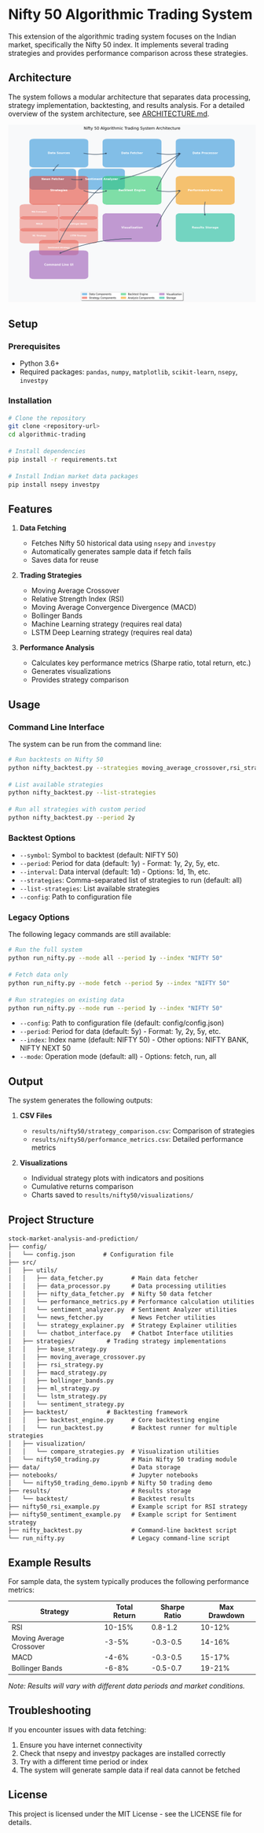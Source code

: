 # Nifty 50 Algorithmic Trading System

This extension of the algorithmic trading system focuses on the Indian market, specifically the Nifty 50 index. It implements several trading strategies and provides performance comparison across these strategies.

## Architecture

The system follows a modular architecture that separates data processing, strategy implementation, backtesting, and results analysis. For a detailed overview of the system architecture, see [ARCHITECTURE.md](ARCHITECTURE.md).

![Architecture Diagram](architecture_diagram.png)

## Setup

### Prerequisites
- Python 3.6+
- Required packages: `pandas`, `numpy`, `matplotlib`, `scikit-learn`, `nsepy`, `investpy`

### Installation

```bash
# Clone the repository
git clone <repository-url>
cd algorithmic-trading

# Install dependencies
pip install -r requirements.txt

# Install Indian market data packages
pip install nsepy investpy
```

## Features

1. **Data Fetching**
   - Fetches Nifty 50 historical data using `nsepy` and `investpy`
   - Automatically generates sample data if fetch fails
   - Saves data for reuse

2. **Trading Strategies**
   - Moving Average Crossover
   - Relative Strength Index (RSI)
   - Moving Average Convergence Divergence (MACD)
   - Bollinger Bands
   - Machine Learning strategy (requires real data)
   - LSTM Deep Learning strategy (requires real data)

3. **Performance Analysis**
   - Calculates key performance metrics (Sharpe ratio, total return, etc.)
   - Generates visualizations
   - Provides strategy comparison

## Usage

### Command Line Interface

The system can be run from the command line:

```bash
# Run backtests on Nifty 50
python nifty_backtest.py --strategies moving_average_crossover,rsi_strategy

# List available strategies
python nifty_backtest.py --list-strategies

# Run all strategies with custom period
python nifty_backtest.py --period 2y
```

### Backtest Options

- `--symbol`: Symbol to backtest (default: NIFTY 50)
- `--period`: Period for data (default: 1y) - Format: 1y, 2y, 5y, etc.
- `--interval`: Data interval (default: 1d) - Options: 1d, 1h, etc.
- `--strategies`: Comma-separated list of strategies to run (default: all)
- `--list-strategies`: List available strategies
- `--config`: Path to configuration file

### Legacy Options 

The following legacy commands are still available:

```bash
# Run the full system
python run_nifty.py --mode all --period 1y --index "NIFTY 50"

# Fetch data only
python run_nifty.py --mode fetch --period 5y --index "NIFTY 50"

# Run strategies on existing data
python run_nifty.py --mode run --period 1y --index "NIFTY 50"
```

- `--config`: Path to configuration file (default: config/config.json)
- `--period`: Period for data (default: 5y) - Format: 1y, 2y, 5y, etc.
- `--index`: Index name (default: NIFTY 50) - Other options: NIFTY BANK, NIFTY NEXT 50
- `--mode`: Operation mode (default: all) - Options: fetch, run, all

## Output

The system generates the following outputs:

1. **CSV Files**
   - `results/nifty50/strategy_comparison.csv`: Comparison of strategies
   - `results/nifty50/performance_metrics.csv`: Detailed performance metrics

2. **Visualizations**
   - Individual strategy plots with indicators and positions
   - Cumulative returns comparison
   - Charts saved to `results/nifty50/visualizations/`

## Project Structure

```
stock-market-analysis-and-prediction/
├── config/
│   └── config.json        # Configuration file
├── src/
│   ├── utils/
│   │   ├── data_fetcher.py        # Main data fetcher
│   │   ├── data_processor.py      # Data processing utilities
│   │   ├── nifty_data_fetcher.py  # Nifty 50 data fetcher
│   │   └── performance_metrics.py # Performance calculation utilities
│   │   └── sentiment_analyzer.py  # Sentiment Analyzer utilities
│   │   └── news_fetcher.py        # News Fetcher utilities
│   │   └── strategy_explainer.py  # Strategy Explainer utilities
│   │   └── chatbot_interface.py   # Chatbot Interface utilities
│   ├── strategies/         # Trading strategy implementations
│   │   ├── base_strategy.py       
│   │   ├── moving_average_crossover.py
│   │   ├── rsi_strategy.py
│   │   ├── macd_strategy.py
│   │   ├── bollinger_bands.py
│   │   ├── ml_strategy.py
│   │   └── lstm_strategy.py
│   │   └── sentiment_strategy.py
│   ├── backtest/           # Backtesting framework
│   │   ├── backtest_engine.py     # Core backtesting engine
│   │   └── run_backtest.py        # Backtest runner for multiple strategies
│   ├── visualization/
│   │   └── compare_strategies.py  # Visualization utilities
│   └── nifty50_trading.py         # Main Nifty 50 trading module
├── data/                          # Data storage
├── notebooks/                     # Jupyter notebooks
│   └── nifty50_trading_demo.ipynb # Nifty 50 trading demo
├── results/                       # Results storage
│   └── backtest/                  # Backtest results
├── nifty50_rsi_example.py         # Example script for RSI strategy
├── nifty50_sentiment_example.py   # Example script for Sentiment strategy
├── nifty_backtest.py              # Command-line backtest script
└── run_nifty.py                   # Legacy command-line script
```

## Example Results

For sample data, the system typically produces the following performance metrics:

| Strategy | Total Return | Sharpe Ratio | Max Drawdown |
|----------|--------------|--------------|--------------|
| RSI      | 10-15%       | 0.8-1.2      | 10-12%       |
| Moving Average Crossover | -3-5%      | -0.3-0.5     | 14-16%       |
| MACD     | -4-6%        | -0.3-0.5     | 15-17%       |
| Bollinger Bands | -6-8%  | -0.5-0.7    | 19-21%       |

*Note: Results will vary with different data periods and market conditions.*

## Troubleshooting

If you encounter issues with data fetching:

1. Ensure you have internet connectivity
2. Check that nsepy and investpy packages are installed correctly
3. Try with a different time period or index
4. The system will generate sample data if real data cannot be fetched

## License

This project is licensed under the MIT License - see the LICENSE file for details. 